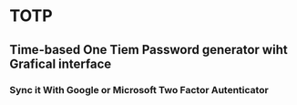 # TOTP
## Time-based One Tiem Password generator wiht Grafical interface
### Sync it With Google or Microsoft Two Factor Autenticator